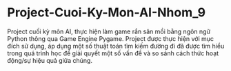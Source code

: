 # Project-Cuoi-Ky-Mon-AI-Nhom_9
Project cuối kỳ môn AI, thực hiện làm game rắn săn mồi bằng ngôn ngữ Python thông qua Game Engine Pygame. Project được thực hiện với mục đích sử dụng, áp dụng một số thuật toán tìm kiếm đường đi đã được tìm hiểu trong quá trình học  để  giải quyết một số vấn đề và so sánh cách thức hoạt động/sự hiệu quả giữa chúng.

